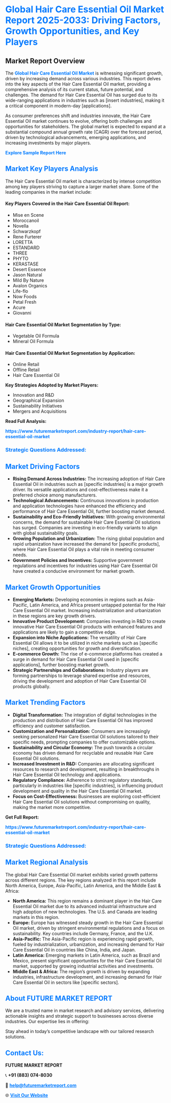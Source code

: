 <h1 style="color: #007BFF;">Global Hair Care Essential Oil Market Report 2025-2033: Driving Factors, Growth Opportunities, and Key Players</h1>

<section id="overview">
<h2>Market Report Overview</h2>
<p>The <a href="https://www.futuremarketreport.com/industry-report/hair-care-essential-oil-market" style="color: #007BFF; text-decoration: none;"><strong>Global Hair Care Essential Oil Market</strong></a> is witnessing significant growth, driven by increasing demand across various industries. This report delves into the key aspects of the Hair Care Essential Oil market, providing a comprehensive analysis of its current status, future potential, and challenges. The demand for Hair Care Essential Oil has surged due to its wide-ranging applications in industries such as [insert industries], making it a critical component in modern-day [applications].</p>
<p>As consumer preferences shift and industries innovate, the Hair Care Essential Oil market continues to evolve, offering both challenges and opportunities for stakeholders. The global market is expected to expand at a substantial compound annual growth rate (CAGR) over the forecast period, driven by technological advancements, emerging applications, and increasing investments by major players.</p>
</section>

<section id="overview">
<p><a href="https://www.futuremarketreport.com/request-sample/reportId=120131" style="color: #007BFF; text-decoration: none;"><strong>Explore Sample Report Here</strong></a></p>
</section>

<section id="key-players">
<h2 style="color: #007BFF;">Market Key Players Analysis</h2>
<p>The Hair Care Essential Oil market is characterized by intense competition among key players striving to capture a larger market share. Some of the leading companies in the market include:</p>
<h4>Key Players Covered in the Hair Care Essential Oil Report:</h4>
<ul><li>Mise en Scene</li><li>Moroccanoil</li><li>Novella</li><li>Schwarzkopf</li><li>Rene Furterer</li><li>LORETTA</li><li>ESTANDARD</li><li>THREE</li><li>PHYTO</li><li>KERASTASE</li><li>Desert Essence</li><li>Jason Natural</li><li>Mild By Nature</li><li>Avalon Organics</li><li>Life-flo</li><li>Now Foods</li><li>Petal Fresh</li><li>Acure</li><li>Giovanni</li></ul>
<h4>Hair Care Essential Oil Market Segmentation by Type:</h4>
<ul><li>Vegetable Oil Formula</li><li>Mineral Oil Formula</li></ul>

<h4>Hair Care Essential Oil Market Segmentation by Application:</h4>
<ul><li>Online Retail</li><li>Offline Retail</li><li>Hair Care Essential Oil</li></ul>
<p><strong>Key Strategies Adopted by Market Players:</strong></p>
<ul>
<li>Innovation and R&D</li>
<li>Geographical Expansion</li>
<li>Sustainability Initiatives</li>
<li>Mergers and Acquisitions</li>
</ul>
</section>

<section>
<p><strong>Read Full Analysis: </strong></p><a href="https://www.futuremarketreport.com/industry-report/hair-care-essential-oil-market" style="color: #007BFF; text-decoration: none;"><strong>https://www.futuremarketreport.com/industry-report/hair-care-essential-oil-market</strong></a>
<h3 style="color: #007BFF;">Strategic Questions Addressed:</h3>
</section>

<section id="driving-factors">
<h2 style="color: #007BFF;">Market Driving Factors</h2>
<ul>
<li><strong>Rising Demand Across Industries:</strong> The increasing adoption of Hair Care Essential Oil in industries such as [specific industries] is a major growth driver. Its versatile applications and cost-effectiveness make it a preferred choice among manufacturers.</li>
<li><strong>Technological Advancements:</strong> Continuous innovations in production and application technologies have enhanced the efficiency and performance of Hair Care Essential Oil, further boosting market demand.</li>
<li><strong>Sustainability and Eco-Friendly Initiatives:</strong> With growing environmental concerns, the demand for sustainable Hair Care Essential Oil solutions has surged. Companies are investing in eco-friendly variants to align with global sustainability goals.</li>
<li><strong>Growing Population and Urbanization:</strong> The rising global population and rapid urbanization have increased the demand for [specific products], where Hair Care Essential Oil plays a vital role in meeting consumer needs.</li>
<li><strong>Government Policies and Incentives:</strong> Supportive government regulations and incentives for industries using Hair Care Essential Oil have created a conducive environment for market growth.</li>
</ul>
</section>

<section id="growth-opportunities">
<h2 style="color: #007BFF;">Market Growth Opportunities</h2>
<ul>
<li><strong>Emerging Markets:</strong> Developing economies in regions such as Asia-Pacific, Latin America, and Africa present untapped potential for the Hair Care Essential Oil market. Increasing industrialization and urbanization in these regions are key growth drivers.</li>
<li><strong>Innovative Product Development:</strong> Companies investing in R&D to create innovative Hair Care Essential Oil products with enhanced features and applications are likely to gain a competitive edge.</li>
<li><strong>Expansion into Niche Applications:</strong> The versatility of Hair Care Essential Oil allows it to be utilized in niche markets such as [specific niches], creating opportunities for growth and diversification.</li>
<li><strong>E-commerce Growth:</strong> The rise of e-commerce platforms has created a surge in demand for Hair Care Essential Oil used in [specific applications], further boosting market growth.</li>
<li><strong>Strategic Partnerships and Collaborations:</strong> Industry players are forming partnerships to leverage shared expertise and resources, driving the development and adoption of Hair Care Essential Oil products globally.</li>
</ul>
</section>

<section id="trending-factors">
<h2 style="color: #007BFF;">Market Trending Factors</h2>
<ul>
<li><strong>Digital Transformation:</strong> The integration of digital technologies in the production and distribution of Hair Care Essential Oil has improved efficiency and customer satisfaction.</li>
<li><strong>Customization and Personalization:</strong> Consumers are increasingly seeking personalized Hair Care Essential Oil solutions tailored to their specific needs, prompting companies to offer customizable options.</li>
<li><strong>Sustainability and Circular Economy:</strong> The push towards a circular economy has driven demand for recyclable and reusable Hair Care Essential Oil solutions.</li>
<li><strong>Increased Investment in R&D:</strong> Companies are allocating significant resources to research and development, resulting in breakthroughs in Hair Care Essential Oil technology and applications.</li>
<li><strong>Regulatory Compliance:</strong> Adherence to strict regulatory standards, particularly in industries like [specific industries], is influencing product development and quality in the Hair Care Essential Oil market.</li>
<li><strong>Focus on Cost-Effectiveness:</strong> Businesses are exploring cost-efficient Hair Care Essential Oil solutions without compromising on quality, making the market more competitive.</li>
</ul>
</section>

<section>
<p><strong>Get Full Report: </strong></p><a href="https://www.futuremarketreport.com/industry-report/hair-care-essential-oil-market" style="color: #007BFF; text-decoration: none;"><strong>https://www.futuremarketreport.com/industry-report/hair-care-essential-oil-market</strong></a>
<h3 style="color: #007BFF;">Strategic Questions Addressed:</h3>
</section>


<section id="regional-analysis">
<h2 style="color: #007BFF;">Market Regional Analysis</h2>
<p>The global Hair Care Essential Oil market exhibits varied growth patterns across different regions. The key regions analyzed in this report include North America, Europe, Asia-Pacific, Latin America, and the Middle East & Africa:</p>
<ul>
<li><strong>North America:</strong> This region remains a dominant player in the Hair Care Essential Oil market due to its advanced industrial infrastructure and high adoption of new technologies. The U.S. and Canada are leading markets in this region.</li>
<li><strong>Europe:</strong> Europe has witnessed steady growth in the Hair Care Essential Oil market, driven by stringent environmental regulations and a focus on sustainability. Key countries include Germany, France, and the U.K.</li>
<li><strong>Asia-Pacific:</strong> The Asia-Pacific region is experiencing rapid growth, fueled by industrialization, urbanization, and increasing demand for Hair Care Essential Oil in countries like China, India, and Japan.</li>
<li><strong>Latin America:</strong> Emerging markets in Latin America, such as Brazil and Mexico, present significant opportunities for the Hair Care Essential Oil market, supported by growing industrial activities and investments.</li>
<li><strong>Middle East & Africa:</strong> The region’s growth is driven by expanding industries, infrastructure development, and increasing demand for Hair Care Essential Oil in sectors like [specific sectors].</li>
</ul>
</section>

<footer>
<h2 style="color: #007BFF;">About FUTURE MARKET REPORT</h2>
<p>We are a trusted name in market research and advisory services, delivering actionable insights and strategic support to businesses across diverse industries. Our expertise lies in offering:</p>

<p>Stay ahead in today’s competitive landscape with our tailored research solutions.</p>

<h2 style="color: #007BFF;">Contact Us:</h2>
<p><strong>FUTURE MARKET REPORT</strong></p>
<p>📞 <strong>+91 (883) 074-8030</strong></p>
<p>📧 <strong><a href="mailto:help@futuremarketreport.com" style="color: #007BFF;">help@futuremarketreport.com</a></strong></p>
<p>🌐 <strong><a href="https://www.futuremarketreport.com/" style="color: #007BFF;">Visit Our Website</a></strong></p>
</footer>